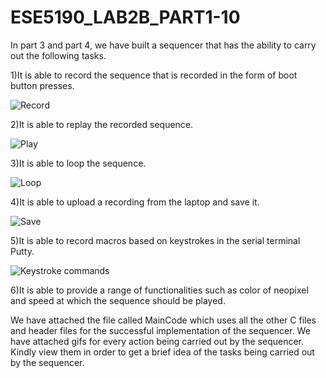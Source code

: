 # ESE5190_LAB2B_PART1-10

In part 3 and part 4, we have built a sequencer that has the ability to carry out the following tasks.

1)It is able to record the sequence that is recorded in the form of boot button presses.


![Record](https://user-images.githubusercontent.com/114092868/202755581-e429f250-2da5-4f5c-a483-92de182d35dd.gif)


2)It is able to replay the recorded sequence.


![Play](https://user-images.githubusercontent.com/114092868/202755627-038312a9-d992-48d6-8390-b895693debbf.gif)


3)It is able to loop the sequence.


![Loop](https://user-images.githubusercontent.com/114092868/202755671-f5a95aec-126b-4192-8e1f-97d9c30ca73b.gif)


4)It is able to upload a recording from the laptop and save it.


![Save](https://user-images.githubusercontent.com/114092868/202755732-21d7de50-7277-4812-8e91-555d2ba1ffd8.png)


5)It is able to record macros based on keystrokes in the serial terminal Putty.


![Keystroke commands](https://user-images.githubusercontent.com/114092868/202755816-b4e721f0-d01c-49bf-8209-f259e8a21fe5.gif)


6)It is able to provide a range of functionalities such as color of neopixel and speed at which the sequence should be played. 

We have attached the file called MainCode which uses all the other C files and header files for the successful implementation of the sequencer. We have attached gifs for every action being carried out by the sequencer. Kindly view them in order to get a brief idea of the tasks being carried out by the sequencer.

